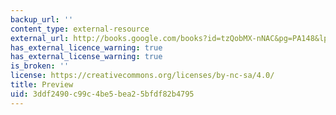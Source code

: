 ```yaml
---
backup_url: ''
content_type: external-resource
external_url: http://books.google.com/books?id=tzQobMX-nNAC&pg=PA148&lpg=PA148&dq=Kto-Kogo:+A+Cross+Country+Study+of+the+Origins+and+Targets+of+Terrorism&source=bl&ots=wEi05qqZoj&sig=T8iQ6A0-KAabMVcKsinzrE8O7aw
has_external_licence_warning: true
has_external_license_warning: true
is_broken: ''
license: https://creativecommons.org/licenses/by-nc-sa/4.0/
title: Preview
uid: 3ddf2490-c99c-4be5-bea2-5bfdf82b4795
---
```

